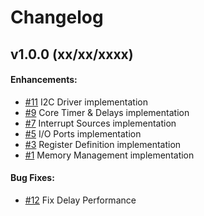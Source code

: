 # Changelog

## v1.0.0 (xx/xx/xxxx)
#### Enhancements:
- [#11](https://github.com/enginious-dev/ANTiPoDE/issues/11) I2C Driver implementation
- [#9](https://github.com/enginious-dev/ANTiPoDE/issues/9) Core Timer & Delays implementation
- [#7](https://github.com/enginious-dev/ANTiPoDE/issues/7) Interrupt Sources implementation
- [#5](https://github.com/enginious-dev/ANTiPoDE/issues/5) I/O Ports implementation
- [#3](https://github.com/enginious-dev/ANTiPoDE/issues/3) Register Definition implementation
- [#1](https://github.com/enginious-dev/ANTiPoDE/issues/1) Memory Management implementation
#### Bug Fixes:
- [#12](https://github.com/enginious-dev/ANTiPoDE/issues/12) Fix Delay Performance
